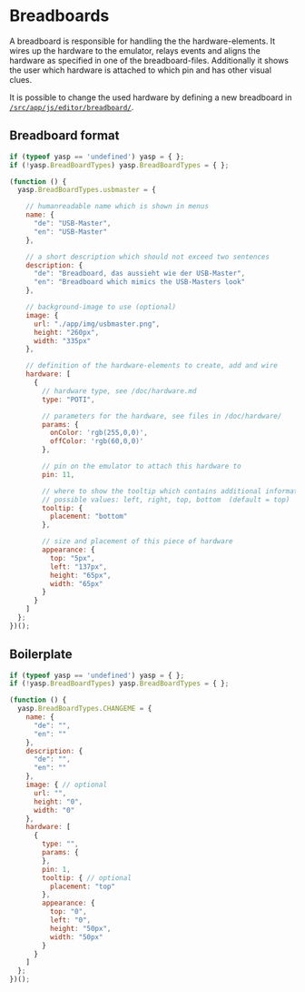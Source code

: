 # Breadboards
A breadboard is responsible for handling the the hardware-elements. It wires up the hardware to the emulator, relays
events and aligns the hardware as specified in one of the breadboard-files. Additionally it shows the user which
hardware is attached to which pin and has other visual clues.

It is possible to change the used hardware by defining a new breadboard in [`/src/app/js/editor/breadboard/`](/src/app/js/editor/breadboard/).

## Breadboard format
```javascript
if (typeof yasp == 'undefined') yasp = { };
if (!yasp.BreadBoardTypes) yasp.BreadBoardTypes = { };

(function () {
  yasp.BreadBoardTypes.usbmaster = {

    // humanreadable name which is shown in menus
    name: {
      "de": "USB-Master",
      "en": "USB-Master"
    },

    // a short description which should not exceed two sentences
    description: {
      "de": "Breadboard, das aussieht wie der USB-Master",
      "en": "Breadboard which mimics the USB-Masters look"
    },

    // background-image to use (optional)
    image: {
      url: "./app/img/usbmaster.png",
      height: "260px",
      width: "335px"
    },

    // definition of the hardware-elements to create, add and wire
    hardware: [
      {
        // hardware type, see /doc/hardware.md
        type: "POTI",

        // parameters for the hardware, see files in /doc/hardware/
        params: {
          onColor: 'rgb(255,0,0)',
          offColor: 'rgb(60,0,0)'
        },

        // pin on the emulator to attach this hardware to
        pin: 11,

        // where to show the tooltip which contains additional information such as used pin
        // possible values: left, right, top, bottom  (default = top)
        tooltip: {
          placement: "bottom"
        },

        // size and placement of this piece of hardware
        appearance: {
          top: "5px",
          left: "137px",
          height: "65px",
          width: "65px"
        }
      }
    ]
  };
})();
```

## Boilerplate
```javascript
if (typeof yasp == 'undefined') yasp = { };
if (!yasp.BreadBoardTypes) yasp.BreadBoardTypes = { };

(function () {
  yasp.BreadBoardTypes.CHANGEME = {
    name: {
      "de": "",
      "en": ""
    },
    description: {
      "de": "",
      "en": ""
    },
    image: { // optional
      url: "",
      height: "0",
      width: "0"
    },
    hardware: [
      {
        type: "",
        params: {
        },
        pin: 1,
        tooltip: { // optional
          placement: "top"
        },
        appearance: {
          top: "0",
          left: "0",
          height: "50px",
          width: "50px"
        }
      }
    ]
  };
})();
```